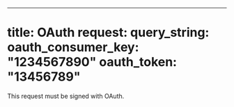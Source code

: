 ---
title: OAuth
request:
  query_string:
    oauth_consumer_key: "1234567890"
    oauth_token: "13456789"    
===

This request must be signed with OAuth.